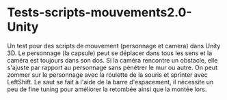 # Tests-scripts-mouvements2.0-Unity
 Un test pour des scripts de mouvement (personnage et camera) dans Unity 3D. 
 Le personnage (la capsule) peut se déplacer dans tous les sens  et la caméra est toujours dans son dos. 
 Si la caméra rencontre un obstacle, elle s'ajuste par rapport au personnage sans pénétrer le mur ou autre.
 On peut zommer sur le personnage avec la roulette de la souris et sprinter avec LeftShift. 
 Le saut se fait à l'aide de la barre d'espacement, il nécessite un peu de fine tuning pour améliorer la retombée
 ainsi que la montée lors. 
 
